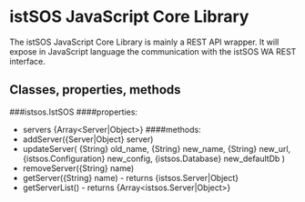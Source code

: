 # istSOS JavaScript Core Library

The istSOS JavaScript Core Library is mainly a REST API wrapper. 
It will expose in JavaScript language the communication with the istSOS WA REST interface.

## Classes, properties, methods

###istsos.IstSOS
####properties:
* servers {Array<Server|Object>}
####methods:
* addServer({Server|Object} server)
* updateServer(
    {String} old_name, 
    {String} new_name,
    {String} new_url,
    {istsos.Configuration} new_config,
    {istsos.Database} new_defaultDb
)
* removeServer({String} name)
* getServer({String} name) - returns {istsos.Server|Object}
* getServerList() - returns {Array<istsos.Server|Object>}